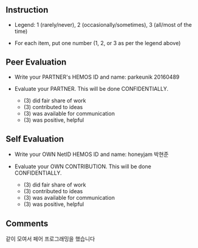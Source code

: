 Instruction
-----------

- Legend: 1 (rarely/never), 2 (occasionally/sometimes), 3 (all/most of the time)

- For each item, put one number (1, 2, or 3 as per the legend above)


Peer Evaluation
---------------

- Write your PARTNER's HEMOS ID and name: parkeunik 20160489

- Evaluate your PARTNER. This will be done CONFIDENTIALLY.
    -  (3) did fair share of work
    -  (3) contributed to ideas
    -  (3) was available for communication
    -  (3) was positive, helpful


Self Evaluation
---------------

- Write your OWN NetID HEMOS ID and name: honeyjam 박현준

- Evaluate your OWN CONTRIBUTION. This will be done CONFIDENTIALLY.
    - (3) did fair share of work
    - (3) contributed to ideas
    - (3) was available for communication
    - (3) was positive, helpful


Comments
--------
같이 모여서 페어 프로그래밍을 했습니다